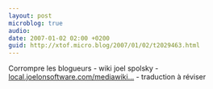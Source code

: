 ```yaml
---
layout: post
microblog: true
audio: 
date: 2007-01-02 02:00 +0200
guid: http://xtof.micro.blog/2007/01/02/t2029463.html
---
```

Corrompre les blogueurs - wiki joel spolsky - [local.joelonsoftware.com/mediawiki...](http://local.joelonsoftware.com/mediawiki/index.php/Corrompre_les_Blogueurs) - traduction à réviser
